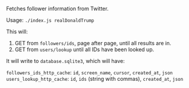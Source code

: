 Fetches follower information from Twitter.

Usage: `./index.js realDonaldTrump`

This will:

1. GET from `followers/ids`, page after page, until all results are in.
2. GET from `users/lookup` until all IDs have been looked up.

It will write to `database.sqlite3`, which will have:

`followers_ids_http_cache`: `id`, `screen_name`, `cursor`, `created_at`, `json`
`users_lookup_http_cache`: `id`, `ids` (string with commas), `created_at`, `json`
